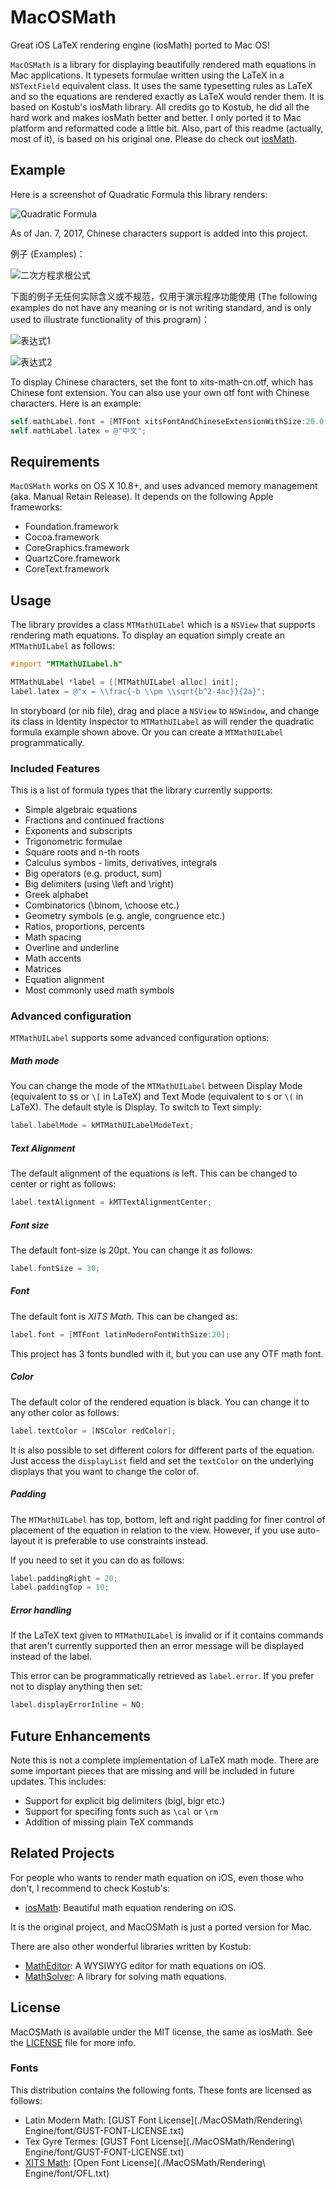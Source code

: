 # MacOSMath
Great iOS LaTeX rendering engine (iosMath) ported to Mac OS!

`MacOSMath` is a library for displaying beautifully rendered math equations
in Mac applications. It typesets formulae written using the LaTeX in a
`NSTextField` equivalent class. It uses the same typesetting rules as LaTeX
and so the equations are rendered exactly as LaTeX would render them. It is based on Kostub's iosMath library. All credits go to Kostub, he did all the hard work and makes iosMath better and better. I only ported it to Mac platform and reformatted code a little bit. Also, part of this readme (actually, most of it), is based on his original one. Please do check out [iosMath](https://github.com/kostub/iosMath).

## Example
Here is a screenshot of Quadratic Formula this library renders:

![Quadratic Formula](img/MacOSMath.png) 

As of Jan. 7, 2017, Chinese characters support is added into this project.

例子 (Examples)：

![二次方程求根公式](img/cn_1.png)

下面的例子无任何实际含义或不规范，仅用于演示程序功能使用 (The following examples do not have any meaning or is not writing standard, and is only used to illustrate functionality of this program)：

![表达式1](img/cn_2.png)

![表达式2](img/cn_3.png)

To display Chinese characters, set the font to xits-math-cn.otf, which has Chinese font extension. You can also use your own otf font with Chinese characters. Here is an example:

```objective-c
self.mathLabel.font = [MTFont xitsFontAndChineseExtensionWithSize:20.0f];
self.mathLabel.latex = @"中文";
```

## Requirements
`MacOSMath` works on OS X 10.8+, and uses advanced memory management (aka. Manual Retain Release). It depends on the following Apple frameworks:

* Foundation.framework
* Cocoa.framework
* CoreGraphics.framework
* QuartzCore.framework
* CoreText.framework

## Usage

The library provides a class `MTMathUILabel` which is a `NSView` that
supports rendering math equations. To display an equation simply create
an `MTMathUILabel` as follows:

```objective-c
#import "MTMathUILabel.h"

MTMathULabel *label = [[MTMathUILabel alloc] init];
label.latex = @"x = \\frac{-b \\pm \\sqrt{b^2-4ac}}{2a}";

```
In storyboard (or nib file), drag and place a `NSView` to `NSWindow`, and change its class in Identity Inspector to `MTMathUILabel` as will render the quadratic formula example shown above. Or you can create a `MTMathUILabel` programmatically.

### Included Features
This is a list of formula types that the library currently supports:

* Simple algebraic equations
* Fractions and continued fractions
* Exponents and subscripts
* Trigonometric formulae
* Square roots and n-th roots
* Calculus symbos - limits, derivatives, integrals
* Big operators (e.g. product, sum)
* Big delimiters (using \\left and \\right)
* Greek alphabet
* Combinatorics (\\binom, \\choose etc.)
* Geometry symbols (e.g. angle, congruence etc.)
* Ratios, proportions, percents
* Math spacing
* Overline and underline
* Math accents
* Matrices
* Equation alignment
* Most commonly used math symbols

### Advanced configuration

`MTMathUILabel` supports some advanced configuration options:

##### Math mode

You can change the mode of the `MTMathUILabel` between Display Mode
(equivalent to `$$` or `\[` in LaTeX) and Text Mode (equivalent to `$`
or `\(` in LaTeX). The default style is Display. To switch to Text
simply:

```objective-c
label.labelMode = kMTMathUILabelModeText;
```

##### Text Alignment
The default alignment of the equations is left. This can be changed to
center or right as follows:

```objective-c
label.textAlignment = kMTTextAlignmentCenter;
```

##### Font size
The default font-size is 20pt. You can change it as follows:

```objective-c
label.fontSize = 30;
```
##### Font
The default font is *XITS Math*. This can be changed as:

```objective-c
label.font = [MTFont latinModernFontWithSize:20];
```

This project has 3 fonts bundled with it, but you can use any OTF math
font.

##### Color
The default color of the rendered equation is black. You can change
it to any other color as follows:

```objective-c
label.textColor = [NSColor redColor];
```

It is also possible to set different colors for different parts of the
equation. Just access the `displayList` field and set the `textColor`
on the underlying displays that you want to change the color of. 

##### Padding
The `MTMathUILabel` has top, bottom, left and right padding for finer
control of placement of the equation in relation to the view. However,
if you use auto-layout it is preferable to use constraints instead.

If you need to set it you can do as follows:

```objective-c
label.paddingRight = 20;
label.paddingTop = 10;
```

##### Error handling

If the LaTeX text given to `MTMathUILabel` is
invalid or if it contains commands that aren't currently supported then
an error message will be displayed instead of the label.

This error can be programmatically retrieved as `label.error`. If you
prefer not to display anything then set:

```objective-c
label.displayErrorInline = NO;
```

## Future Enhancements

Note this is not a complete implementation of LaTeX math mode. There are
some important pieces that are missing and will be included in future
updates. This includes:

* Support for explicit big delimiters (bigl, bigr etc.)
* Support for specifing fonts such as `\cal` or `\rm`
* Addition of missing plain TeX commands 

## Related Projects

For people who wants to render math equation on iOS, even those who don't, I recommend to check Kostub's:

* [iosMath](https://github.com/kostub): Beautiful math equation rendering on iOS.

It is the original project, and MacOSMath is just a ported version for Mac.

There are also other wonderful libraries written by Kostub:

* [MathEditor](https://github.com/kostub/MathEditor): A WYSIWYG editor
  for math equations on iOS.
* [MathSolver](https://github.com/kostub/MathSolver): A library for
  solving math equations.

## License

MacOSMath is available under the MIT license, the same as iosMath. See the [LICENSE](./LICENSE)
file for more info.

### Fonts
This distribution contains the following fonts. These fonts are
licensed as follows:
* Latin Modern Math: 
    [GUST Font License](./MacOSMath/Rendering\ Engine/font/GUST-FONT-LICENSE.txt)
* Tex Gyre Termes:
    [GUST Font License](./MacOSMath/Rendering\ Engine/font/GUST-FONT-LICENSE.txt)
* [XITS Math](https://github.com/khaledhosny/xits-math):
    [Open Font License](./MacOSMath/Rendering\ Engine/font/OFL.txt)
